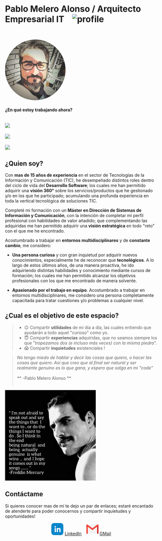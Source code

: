 # Pablo Melero Alonso / **Arquitecto Empresarial IT** &nbsp;&nbsp;&nbsp;![profile](https://img.shields.io/github/last-commit/pmeleroa/myprofile?style=for-the-badge&label=LAST%20UPDATE&logo=GitHub)
<html>
<br>
<p align="left">
<img src="/images/me.jpeg" alt="Hola que tal?"style="border-radius: 50%;">
<p>
</html>

#### ¿En qu&eacute; estoy trabajando ahora?
<html>
<p align="left">
<br>
<img src="https://img.shields.io/static/v1?label=Kafka&message=Classical%20Pub/Sub,%20Streaming,%20Connect,%20DevOps,%20Confluent&style=for-the-badge&logo=Apache%20Kafka&logoColor=white&color=rgb(102,102,153)"><br><br>
<img src="https://img.shields.io/static/v1?label=Kubernetes&message=Containers,%20Security,%20Orchestation,%20DevOps,%20Openshift,%20AKS&style=for-the-badge&logo=Kubernetes&logoColor=white&color=rgb(51,51,255)"><br><br>
<img src="https://img.shields.io/static/v1?label=Cloud%20Computing&message=Azure,%20Google%20Cloud,%20IBM%20Cloud,%20IaaC,%20PaaS,%20SaaS&style=for-the-badge&logo=iCloud&logoColor=white&color=rgb(153,0,204)">
</p>
</html>

## ¿Quien soy?

Con **mas de 15 años de experiencia** en el sector de Tecnolog&iacute;as de la Informaci&oacute;n y Comunicaci&oacute;n (TIC), he desempeñado distintos roles dentro del ciclo de vida del **Desarrollo Software**; los cuales me han permitido adquirir una **visi&oacute;n 360°** sobre los servicios/productos que he gestionado y/o en los que he participado; acumulando una profunda experiencia en toda la vertical tecnol&oacute;gica de soluciones TIC.

Complet&eacute; mi formaci&oacute;n con un **M&aacute;ster en Direcci&oacute;n de Sistemas de Informaci&oacute;n y Comunicaci&oacute;n**, con la intenci&oacute;n de completar mi perfil profesional con habilidades de valor añadido; que complementando las adquiridas  me han permitido adquirir una **visi&oacute;n estrat&eacute;gica** en todo "reto" con el que me he encontrado.

Acostumbrado a trabajar en **entornos multidisciplinares** y de **constante cambio**, me considero:

* **Una persona curiosa** y con gran inquietud por adquirir nuevos conocimientos, especialmente he de reconocer que **tecnol&oacute;gicos**. A lo largo de estos &uacute;ltimos años, de una manera proactiva,  he ido adquiriendo distintas habilidades y conocimiento mediante cursos de formaci&oacute;n; los cuales me han permitido alcanzar los objetivos profesionales con los que me encontrado de manera solvente.

* **Apasionado por el trabajo en equipo**. Acostumbrado a trabajar en entornos multidisciplinares, me considero una persona completamente capacitada para tratar cuestiones y/o problemas a cualquier nivel.

## ¿Cual es el objetivo de este espacio?

> - :wink: Compartir **utilidades** de mi d&iacute;a a d&iacute;a, las cuales entiendo que ayudarán a todo aquel "curioso" como yo.
> - :innocent: Compartir **experiencias** adquiridas, que no seamos siempre los que "*tropezamos dos (e incluso más veces) con la misma piedra*".
> - :scream: Compartir **inquietudes** existenciales !

>  *No tengo miedo de hablar y decir las cosas que quiero, o hacer las cosas que quiero. As&iacute; que creo que al final ser natural y ser realmente genuino es lo que gana, y espero que salga en mi "code"*
<br><br>** -Pablo Melero Alonso ** <br><br>
<img src="images/quote.png" style="width:300px">



## Cont&aacute;ctame

Si quieres conocer mas de m&iacute; te dejo un par de  enlaces; estar&eacute; encantado de atenderte para poder conocernos y compartir inquietudes y oportunidades!

<p align="center">
<img src="images/linkedin.svg" width="40px">&nbsp;<a href="https://www.linkedin.com/in/pmeleroalonso">LinkedIn</a></img>&nbsp;&nbsp;&nbsp;
<img src="images/gmail.svg" width="40px">&nbsp;<a href="mailto:p.melero.alonso@gmail.com">GMail</a></img>
</p>
